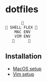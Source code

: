 # dotfiles

```
       🤖
🦾 SHELL FLEX 🦾
    MAC ENV
    VIM ENV
   🦿      🦿
```

## Installation

* [MacOS setup](./mac/README.md)
* [Vim setup](./vim/README.md)
